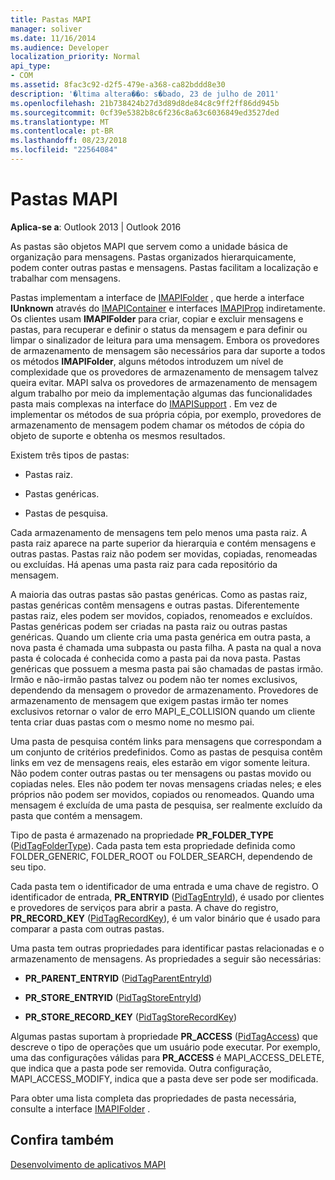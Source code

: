 ```yaml
---
title: Pastas MAPI
manager: soliver
ms.date: 11/16/2014
ms.audience: Developer
localization_priority: Normal
api_type:
- COM
ms.assetid: 8fac3c92-d2f5-479e-a368-ca82bddd8e30
description: '�ltima altera��o: s�bado, 23 de julho de 2011'
ms.openlocfilehash: 21b738424b27d3d89d8de84c8c9ff2ff86dd945b
ms.sourcegitcommit: 0cf39e5382b8c6f236c8a63c6036849ed3527ded
ms.translationtype: MT
ms.contentlocale: pt-BR
ms.lasthandoff: 08/23/2018
ms.locfileid: "22564084"
---
```

# <a name="mapi-folders"></a>Pastas MAPI

  
  
**Aplica-se a**: Outlook 2013 | Outlook 2016 
  
As pastas são objetos MAPI que servem como a unidade básica de organização para mensagens. Pastas organizados hierarquicamente, podem conter outras pastas e mensagens. Pastas facilitam a localização e trabalhar com mensagens.
  
Pastas implementam a interface de [IMAPIFolder](imapifolderimapicontainer.md) , que herde a interface **IUnknown** através do [IMAPIContainer](imapicontainerimapiprop.md) e interfaces [IMAPIProp](imapipropiunknown.md) indiretamente. Os clientes usam **IMAPIFolder** para criar, copiar e excluir mensagens e pastas, para recuperar e definir o status da mensagem e para definir ou limpar o sinalizador de leitura para uma mensagem. Embora os provedores de armazenamento de mensagem são necessários para dar suporte a todos os métodos **IMAPIFolder**, alguns métodos introduzem um nível de complexidade que os provedores de armazenamento de mensagem talvez queira evitar. MAPI salva os provedores de armazenamento de mensagem algum trabalho por meio da implementação algumas das funcionalidades pasta mais complexas na interface do [IMAPISupport](imapisupportiunknown.md) . Em vez de implementar os métodos de sua própria cópia, por exemplo, provedores de armazenamento de mensagem podem chamar os métodos de cópia do objeto de suporte e obtenha os mesmos resultados. 
  
Existem três tipos de pastas:
  
- Pastas raiz.
    
- Pastas genéricas.
    
- Pastas de pesquisa.
    
Cada armazenamento de mensagens tem pelo menos uma pasta raiz. A pasta raiz aparece na parte superior da hierarquia e contém mensagens e outras pastas. Pastas raiz não podem ser movidas, copiadas, renomeadas ou excluídas. Há apenas uma pasta raiz para cada repositório da mensagem.
  
A maioria das outras pastas são pastas genéricas. Como as pastas raiz, pastas genéricas contêm mensagens e outras pastas. Diferentemente pastas raiz, eles podem ser movidos, copiados, renomeados e excluídos. Pastas genéricas podem ser criadas na pasta raiz ou outras pastas genéricas. Quando um cliente cria uma pasta genérica em outra pasta, a nova pasta é chamada uma subpasta ou pasta filha. A pasta na qual a nova pasta é colocada é conhecida como a pasta pai da nova pasta. Pastas genéricas que possuem a mesma pasta pai são chamadas de pastas irmão. Irmão e não-irmão pastas talvez ou podem não ter nomes exclusivos, dependendo da mensagem o provedor de armazenamento. Provedores de armazenamento de mensagem que exigem pastas irmão ter nomes exclusivos retornar o valor de erro MAPI_E_COLLISION quando um cliente tenta criar duas pastas com o mesmo nome no mesmo pai. 
  
Uma pasta de pesquisa contém links para mensagens que correspondam a um conjunto de critérios predefinidos. Como as pastas de pesquisa contêm links em vez de mensagens reais, eles estarão em vigor somente leitura. Não podem conter outras pastas ou ter mensagens ou pastas movido ou copiadas neles. Eles não podem ter novas mensagens criadas neles; e eles próprios não podem ser movidos, copiados ou renomeados. Quando uma mensagem é excluída de uma pasta de pesquisa, ser realmente excluído da pasta que contém a mensagem.
  
Tipo de pasta é armazenado na propriedade **PR_FOLDER_TYPE** ([PidTagFolderType](pidtagfoldertype-canonical-property.md)). Cada pasta tem esta propriedade definida como FOLDER_GENERIC, FOLDER_ROOT ou FOLDER_SEARCH, dependendo de seu tipo.
  
Cada pasta tem o identificador de uma entrada e uma chave de registro. O identificador de entrada, **PR_ENTRYID** ([PidTagEntryId](pidtagentryid-canonical-property.md)), é usado por clientes e provedores de serviços para abrir a pasta. A chave do registro, **PR_RECORD_KEY** ([PidTagRecordKey](pidtagrecordkey-canonical-property.md)), é um valor binário que é usado para comparar a pasta com outras pastas. 
  
Uma pasta tem outras propriedades para identificar pastas relacionadas e o armazenamento de mensagens. As propriedades a seguir são necessárias:
  
- **PR_PARENT_ENTRYID** ([PidTagParentEntryId](pidtagparententryid-canonical-property.md))
    
- **PR_STORE_ENTRYID** ([PidTagStoreEntryId](pidtagstoreentryid-canonical-property.md))
    
- **PR_STORE_RECORD_KEY** ([PidTagStoreRecordKey](pidtagstorerecordkey-canonical-property.md))
    
Algumas pastas suportam à propriedade **PR_ACCESS** ([PidTagAccess](pidtagaccess-canonical-property.md)) que descreve o tipo de operações que um usuário pode executar. Por exemplo, uma das configurações válidas para **PR_ACCESS** é MAPI_ACCESS_DELETE, que indica que a pasta pode ser removida. Outra configuração, MAPI_ACCESS_MODIFY, indica que a pasta deve ser pode ser modificada. 
  
Para obter uma lista completa das propriedades de pasta necessária, consulte a interface [IMAPIFolder](imapifolderimapicontainer.md) . 
  
## <a name="see-also"></a>Confira também



[Desenvolvimento de aplicativos MAPI](mapi-application-development.md)

